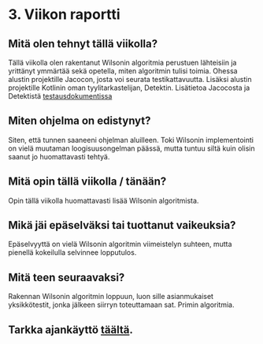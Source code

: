 # 3. Viikon raportti

## Mitä olen tehnyt tällä viikolla?

Tällä viikolla olen rakentanut Wilsonin algoritmia perustuen lähteisiin ja yrittänyt ymmärtää sekä opetella, miten
algoritmin tulisi toimia. Ohessa alustin projektille Jacocon, josta voi seurata testikattavuutta. Lisäksi alustin 
projektille Kotlinin oman tyylitarkastelijan, Detektin. Lisätietoa Jacocosta ja Detektistä [testausdokumentissa](../testaus.md)

## Miten ohjelma on edistynyt?

Siten, että tunnen saaneeni ohjelman aluilleen. Toki Wilsonin implementointi on vielä muutaman loogisuusongelman päässä,
mutta tuntuu siltä kuin olisin saanut jo huomattavasti tehtyä.

## Mitä opin tällä viikolla / tänään?

Opin tällä viikolla huomattavasti lisää Wilsonin algoritmista.

## Mikä jäi epäselväksi tai tuottanut vaikeuksia?

Epäselvyyttä on vielä Wilsonin algoritmin viimeistelyn suhteen, mutta pienellä kokeilulla selvinnee lopputulos.

## Mitä teen seuraavaksi?

Rakennan Wilsonin algoritmin loppuun, luon sille asianmukaiset yksikkötestit, jonka jälkeen siirryn toteuttamaan sat. 
Primin algoritmia.

## Tarkka ajankäyttö [täältä](../tuntikirjanpito.md).